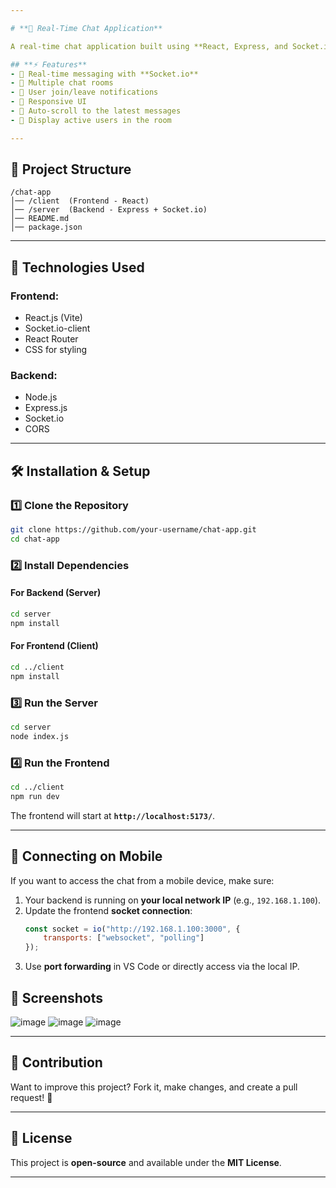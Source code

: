 ```yaml
---

# **📩 Real-Time Chat Application**  

A real-time chat application built using **React, Express, and Socket.io**. It supports multiple users, room-based chatting, and live updates.

## **⚡ Features**
- 🔹 Real-time messaging with **Socket.io**
- 🔹 Multiple chat rooms  
- 🔹 User join/leave notifications  
- 🔹 Responsive UI  
- 🔹 Auto-scroll to the latest messages  
- 🔹 Display active users in the room  

---
```


## **📂 Project Structure**
```
/chat-app
│── /client  (Frontend - React)
│── /server  (Backend - Express + Socket.io)
│── README.md
│── package.json
```

---

## **🚀 Technologies Used**
### **Frontend:**
- React.js (Vite)
- Socket.io-client
- React Router
- CSS for styling

### **Backend:**
- Node.js  
- Express.js  
- Socket.io  
- CORS  

---

## **🛠️ Installation & Setup**
### **1️⃣ Clone the Repository**
```bash
git clone https://github.com/your-username/chat-app.git
cd chat-app
```

### **2️⃣ Install Dependencies**
#### **For Backend (Server)**
```bash
cd server
npm install
```

#### **For Frontend (Client)**
```bash
cd ../client
npm install
```

### **3️⃣ Run the Server**
```bash
cd server
node index.js
```

### **4️⃣ Run the Frontend**
```bash
cd ../client
npm run dev
```

The frontend will start at **`http://localhost:5173/`**.

---

## **📡 Connecting on Mobile**
If you want to access the chat from a mobile device, make sure:
1. Your backend is running on **your local network IP** (e.g., `192.168.1.100`).
2. Update the frontend **socket connection**:
   ```js
   const socket = io("http://192.168.1.100:3000", {
       transports: ["websocket", "polling"]
   });
   ```
3. Use **port forwarding** in VS Code or directly access via the local IP.

## **📸 Screenshots**

![image](https://github.com/user-attachments/assets/c18fcac1-d841-4bbe-8792-e32616229d93) ![image](https://github.com/user-attachments/assets/938441c7-4a79-4c87-a9cc-4fc105a42554)
![image](https://github.com/user-attachments/assets/8cc1b769-c0a9-4a1f-9d6e-4bf0d427a2b1)


---

## **🤝 Contribution**
Want to improve this project? Fork it, make changes, and create a pull request! 🎉  

---

## **📜 License**
This project is **open-source** and available under the **MIT License**.

---
